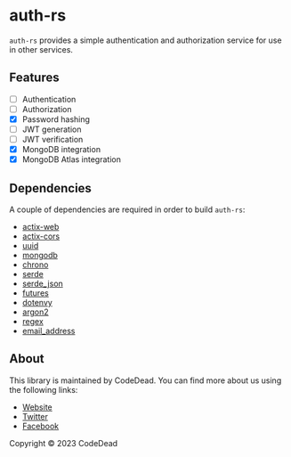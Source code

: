 # auth-rs

`auth-rs` provides a simple authentication and authorization service for use in other services.

## Features

- [ ] Authentication
- [ ] Authorization
- [X] Password hashing
- [ ] JWT generation
- [ ] JWT verification
- [X] MongoDB integration
- [X] MongoDB Atlas integration

## Dependencies

A couple of dependencies are required in order to build `auth-rs`:

* [actix-web](https://crates.io/crates/actix-web)
* [actix-cors](https://crates.io/crates/actix-cors)
* [uuid](https://crates.io/crates/uuid)
* [mongodb](https://crates.io/crates/mongodb)
* [chrono](https://crates.io/crates/chrono)
* [serde](https://crates.io/crates/serde)
* [serde_json](https://crates.io/crates/serde_json)
* [futures](https://crates.io/crates/futures)
* [dotenvy](https://crates.io/crates/dotenvy)
* [argon2](https://crates.io/crates/argon2)
* [regex](https://crates.io/crates/regex)
* [email_address](https://crates.io/crates/email_address)

## About

This library is maintained by CodeDead. You can find more about us using the following links:
* [Website](https://codedead.com)
* [Twitter](https://twitter.com/C0DEDEAD)
* [Facebook](https://facebook.com/deadlinecodedead)

Copyright © 2023 CodeDead
